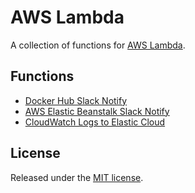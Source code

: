# AWS Lambda
A collection of functions for [AWS Lambda](https://aws.amazon.com/lambda/).

## Functions
* [Docker Hub Slack Notify](docker-hub-slack-notify)
* [AWS Elastic Beanstalk Slack Notify](aws-eb-slack-notify)
* [CloudWatch Logs to Elastic Cloud](cloudwatch-logs-to-elastic-cloud)

## License
Released under the [MIT license](http://opensource.org/licenses/MIT).
